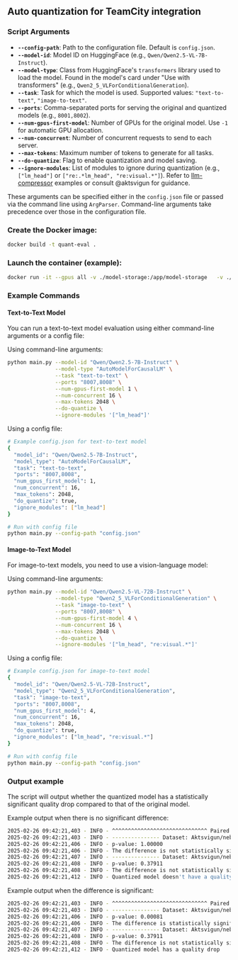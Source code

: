 ## Auto quantization for TeamCity integration

### Script Arguments

- **`--config-path`**: Path to the configuration file. Default is `config.json`.
- **`--model-id`**: Model ID on HuggingFace (e.g., `Qwen/Qwen2.5-VL-7B-Instruct`).
- **`--model-type`**: Class from HuggingFace's `transformers` library used to load the model. Found in the model's card under "Use with transformers" (e.g., `Qwen2_5_VLForConditionalGeneration`).
- **`--task`**: Task for which the model is used. Supported values: `"text-to-text"`, `"image-to-text"`.
- **`--ports`**: Comma-separated ports for serving the original and quantized models (e.g., `8001,8002`).
- **`--num-gpus-first-model`**: Number of GPUs for the original model. Use `-1` for automatic GPU allocation.
- **`--num-concurrent`**: Number of concurrent requests to send to each server.
- **`--max-tokens`**: Maximum number of tokens to generate for all tasks.
- **`--do-quantize`**: Flag to enable quantization and model saving.
- **`--ignore-modules`**: List of modules to ignore during quantization (e.g., `["lm_head"]` or `["re:.*lm_head", "re:visual.*"]`). Refer to [llm-compressor](https://github.com/vllm-project/llm-compressor/tree/main/examples) examples or consult @aktsvigun for guidance.

These arguments can be specified either in the `config.json` file or passed via the command line using `ArgParser`. Command-line arguments take precedence over those in the configuration file.

### Create the Docker image: 
```bash
docker build -t quant-eval .
```

### Launch the container (example):
```bash
docker run -it --gpus all -v ./model-storage:/app/model-storage   -v ./eval-generations:/app/eval-generations -v ./cache:/app/cache   -e NEBIUS_API_KEY=$NEBIUS_API_KEY    -e HF_TOKEN=$HF_TOKEN   -p 8007-8008:8007-8008   quant-eval
```

### Example Commands

#### Text-to-Text Model
You can run a text-to-text model evaluation using either command-line arguments or a config file:

Using command-line arguments:
```bash
python main.py --model-id "Qwen/Qwen2.5-7B-Instruct" \
               --model-type "AutoModelForCausalLM" \
               --task "text-to-text" \
               --ports "8007,8008" \
               --num-gpus-first-model 1 \
               --num-concurrent 16 \
               --max-tokens 2048 \
               --do-quantize \
               --ignore-modules '["lm_head"]'
```

Using a config file:
```bash
# Example config.json for text-to-text model
{
  "model_id": "Qwen/Qwen2.5-7B-Instruct",
  "model_type": "AutoModelForCausalLM",
  "task": "text-to-text",
  "ports": "8007,8008",
  "num_gpus_first_model": 1,
  "num_concurrent": 16,
  "max_tokens": 2048,
  "do_quantize": true,
  "ignore_modules": ["lm_head"]
}

# Run with config file
python main.py --config-path "config.json"
```

#### Image-to-Text Model
For image-to-text models, you need to use a vision-language model:

Using command-line arguments:
```bash
python main.py --model-id "Qwen/Qwen2.5-VL-72B-Instruct" \
               --model-type "Qwen2_5_VLForConditionalGeneration" \
               --task "image-to-text" \
               --ports "8007,8008" \
               --num-gpus-first-model 4 \
               --num-concurrent 16 \
               --max-tokens 2048 \
               --do-quantize \
               --ignore-modules '["lm_head", "re:visual.*"]'
```

Using a config file:
```bash
# Example config.json for image-to-text model
{
  "model_id": "Qwen/Qwen2.5-VL-72B-Instruct",
  "model_type": "Qwen2_5_VLForConditionalGeneration",
  "task": "image-to-text",
  "ports": "8007,8008",
  "num_gpus_first_model": 4,
  "num_concurrent": 16,
  "max_tokens": 2048,
  "do_quantize": true,
  "ignore_modules": ["lm_head", "re:visual.*"]
}

# Run with config file
python main.py --config-path "config.json"
```

### Output example
The script will output whether the quantized model has a statistically significant quality drop compared to that of the original model.

Example output when there is no significant difference:
```bash
2025-02-26 09:42:21,403 - INFO - ^^^^^^^^^^^^^^^^^^^^^^^^^^^^^^ Paired t-test results ^^^^^^^^^^^^^^^^^^^^^^^^^^^^^^
2025-02-26 09:42:21,403 - INFO - --------------- Dataset: Aktsvigun/nebius_eval_gpqa_diamond ---------------
2025-02-26 09:42:21,406 - INFO - p-value: 1.00000
2025-02-26 09:42:21,406 - INFO - The difference is not statistically significant (p >= 0.05). The quantized model performance is similar.
2025-02-26 09:42:21,407 - INFO - --------------- Dataset: Aktsvigun/nebius_eval_mmlu_pro ---------------
2025-02-26 09:42:21,408 - INFO - p-value: 0.37911
2025-02-26 09:42:21,408 - INFO - The difference is not statistically significant (p >= 0.05). The quantized model performance is similar.
2025-02-26 09:42:21,412 - INFO - Quantized model doesn't have a quality drop
```

Example output when the difference is significant:
```bash
2025-02-26 09:42:21,403 - INFO - ^^^^^^^^^^^^^^^^^^^^^^^^^^^^^^ Paired t-test results ^^^^^^^^^^^^^^^^^^^^^^^^^^^^^^
2025-02-26 09:42:21,403 - INFO - --------------- Dataset: Aktsvigun/nebius_eval_gpqa_diamond ---------------
2025-02-26 09:42:21,406 - INFO - p-value: 0.00081
2025-02-26 09:42:21,406 - INFO - The difference is statistically significant (p < 0.05). The quantized model likely has lower performance.
2025-02-26 09:42:21,407 - INFO - --------------- Dataset: Aktsvigun/nebius_eval_mmlu_pro ---------------
2025-02-26 09:42:21,408 - INFO - p-value: 0.37911
2025-02-26 09:42:21,408 - INFO - The difference is not statistically significant (p >= 0.05). The quantized model performance is similar.
2025-02-26 09:42:21,412 - INFO - Quantized model has a quality drop
```